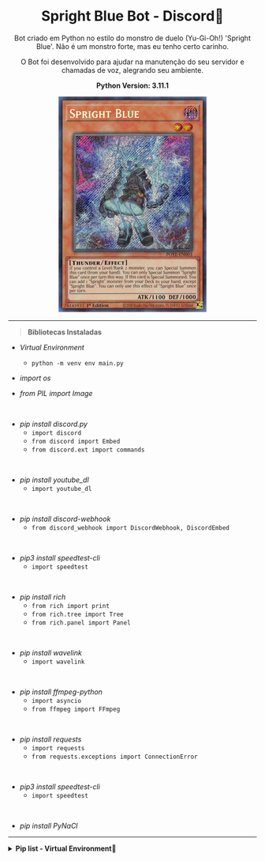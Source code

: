 <div align="center">

# Spright Blue Bot - Discord🤖

</div>

<p align="center">
    Bot criado em Python no estilo do monstro de duelo (Yu-Gi-Oh!) 'Spright Blue'. Não é um monstro forte, mas eu tenho certo carinho.
</p>
<p align="center">
    O Bot foi desenvolvido para ajudar na manutenção do seu servidor e chamadas de voz, alegrando seu ambiente.
</p>

<p align="center">
    <strong>Python Version: 3.11.1</strong>
</p>

<div align="center">
    <img src="Spright Blue/img/SprightBlue.png"/>
</div>

<hr>

> **Bibliotecas Instaladas**

* _Virtual Environment_
    * `python -m venv env main.py`

* _import os_

* _from PIL import Image_

<br>

* _pip install discord.py_
    * `import discord`
    * `from discord import Embed`
    * `from discord.ext import commands`

<br>

* _pip install youtube_dl_
    * `import youtube_dl`

<br>

* _pip install discord-webhook_
    * `from discord_webhook import DiscordWebhook, DiscordEmbed`

<br>

* _pip3 install speedtest-cli_
    * `import speedtest`

<br>

* _pip install rich_
    * `from rich import print`
    * `from rich.tree import Tree`
    * `from rich.panel import Panel`

<br>

* _pip install wavelink_
    * `import wavelink`

<br>

* _pip install ffmpeg-python_
    * `import asyncio`
    * `from ffmpeg import FFmpeg`

<br>

* _pip install requests_
    * `import requests`
    * `from requests.exceptions import ConnectionError`


<br>

* _pip3 install speedtest-cli_
    * `import speedtest`

<br>

* _pip install PyNaCl_

<hr>

<details>
        <summary><strong>Pip list - Virtual Environment🤖</strong></summary>
        <br>
        <img src="Spright Blue/img/pip_list.png">
</details>